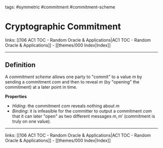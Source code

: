 tags: #symmetric #commitment #commitment-scheme

# Cryptographic Commitment

links:  [[106 AC1 TOC - Random Oracle & Applications|AC1 TOC - Random Oracle & Applications]] - [[themes/000 Index|Index]]

---

## Definition

A *commitment scheme* allows one party to "commit" to a value $m$ by sending a commitment $com$ and then to reveal $m$ (by "opening" the commitment) at a later point in time.

**Properties**

- *Hiding*: the commitment $com$ reveals nothing about $m$
- *Binding*: it is infeasible for the committer to output a commitment $com$ that it can later "open" as two different messages $m, m'$ (commitment is truly on one value).

---
links:  [[106 AC1 TOC - Random Oracle & Applications|AC1 TOC - Random Oracle & Applications]] - [[themes/000 Index|Index]]